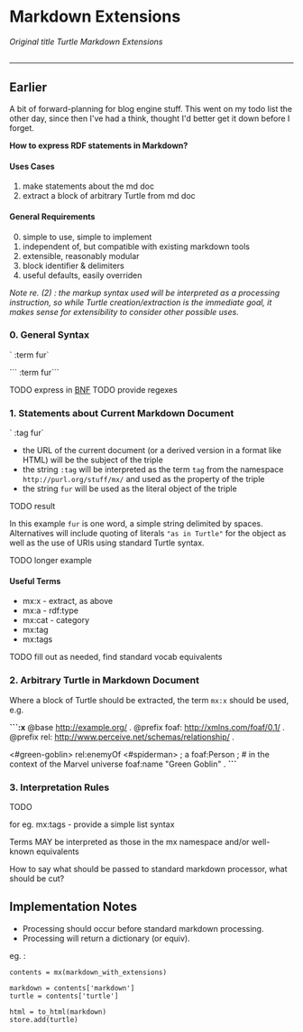 # Markdown Extensions

_Original title Turtle Markdown Extensions_

##

---

## Earlier

A bit of forward-planning for blog engine stuff. This went on my todo list the other day, since then I've had a think, thought I'd better get it down before I forget.

**How to express RDF statements in Markdown?**

#### Uses Cases

1. make statements about the md doc
2. extract a block of arbitrary Turtle from md doc

#### General Requirements

0. simple to use, simple to implement
1. independent of, but compatible with existing markdown tools
2. extensible, reasonably modular
3. block identifier & delimiters
4. useful defaults, easily overriden

_Note re. (2) : the markup syntax used will be interpreted as a processing instruction, so while Turtle creation/extraction is the immediate goal, it makes sense for extensibility to consider other possible uses._

### 0. General Syntax

\` :term fur\`

\`\`\` :term fur\`\`\`

TODO express in [BNF](https://en.wikipedia.org/wiki/Backus%E2%80%93Naur_form)
TODO provide regexes

### 1. Statements about Current Markdown Document

\` :tag fur\`

- the URL of the current document (or a derived version in a format like HTML) will be the subject of the triple
- the string `:tag` will be interpreted as the term `tag` from the namespace `http://purl.org/stuff/mx/` and used as the property of the triple
- the string `fur` will be used as the literal object of the triple

TODO result

In this example `fur` is one word, a simple string delimited by spaces. Alternatives will include quoting of literals `"as in Turtle"` for the object as well as the use of URIs using standard Turtle syntax.

TODO longer example

#### Useful Terms

- mx:x - extract, as above
- mx:a - rdf:type
- mx:cat - category
- mx:tag
- mx:tags

TODO fill out as needed, find standard vocab equivalents

### 2. Arbitrary Turtle in Markdown Document

Where a block of Turtle should be extracted, the term `mx:x` should be used, e.g.

**\`\`\`:x**
@base <http://example.org/> .
@prefix foaf: <http://xmlns.com/foaf/0.1/> .
@prefix rel: <http://www.perceive.net/schemas/relationship/> .

<#green-goblin>
rel:enemyOf <#spiderman> ;
a foaf:Person ; # in the context of the Marvel universe
foaf:name "Green Goblin" .
**\`\`\`**

### 3. Interpretation Rules

TODO

for eg. mx:tags - provide a simple list syntax

Terms MAY be interpreted as those in the mx namespace and/or well-known equivalents

How to say what should be passed to standard markdown processor, what should be cut?

## Implementation Notes

- Processing should occur before standard markdown processing.
- Processing will return a dictionary (or equiv).

eg. :

```
contents = mx(markdown_with_extensions)

markdown = contents['markdown']
turtle = contents['turtle']

html = to_html(markdown)
store.add(turtle)
```

